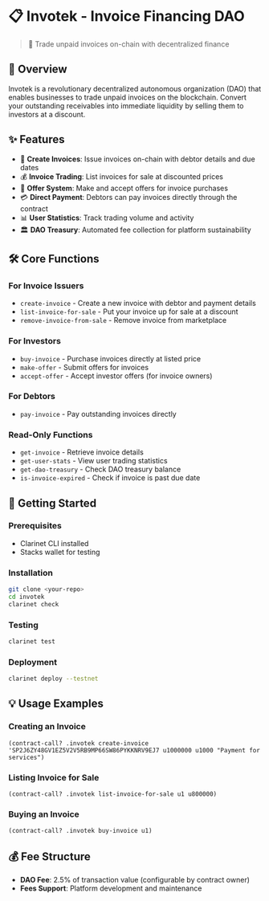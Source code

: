# 📋 Invotek - Invoice Financing DAO

> 🚀 Trade unpaid invoices on-chain with decentralized finance

## 🌟 Overview

Invotek is a revolutionary decentralized autonomous organization (DAO) that enables businesses to trade unpaid invoices on the blockchain. Convert your outstanding receivables into immediate liquidity by selling them to investors at a discount.

## ✨ Features

- 📝 **Create Invoices**: Issue invoices on-chain with debtor details and due dates
- 💰 **Invoice Trading**: List invoices for sale at discounted prices
- 🤝 **Offer System**: Make and accept offers for invoice purchases
- 💳 **Direct Payment**: Debtors can pay invoices directly through the contract
- 📊 **User Statistics**: Track trading volume and activity
- 🏛️ **DAO Treasury**: Automated fee collection for platform sustainability

## 🛠️ Core Functions

### For Invoice Issuers
- `create-invoice` - Create a new invoice with debtor and payment details
- `list-invoice-for-sale` - Put your invoice up for sale at a discount
- `remove-invoice-from-sale` - Remove invoice from marketplace

### For Investors
- `buy-invoice` - Purchase invoices directly at listed price
- `make-offer` - Submit offers for invoices
- `accept-offer` - Accept investor offers (for invoice owners)

### For Debtors
- `pay-invoice` - Pay outstanding invoices directly

### Read-Only Functions
- `get-invoice` - Retrieve invoice details
- `get-user-stats` - View user trading statistics
- `get-dao-treasury` - Check DAO treasury balance
- `is-invoice-expired` - Check if invoice is past due date

## 🚀 Getting Started

### Prerequisites
- Clarinet CLI installed
- Stacks wallet for testing

### Installation

```bash
git clone <your-repo>
cd invotek
clarinet check
```

### Testing

```bash
clarinet test
```

### Deployment

```bash
clarinet deploy --testnet
```

## 💡 Usage Examples

### Creating an Invoice
```clarity
(contract-call? .invotek create-invoice 'SP2J6ZY48GV1EZ5V2V5RB9MP66SW86PYKKNRV9EJ7 u1000000 u1000 "Payment for services")
```

### Listing Invoice for Sale
```clarity
(contract-call? .invotek list-invoice-for-sale u1 u800000)
```

### Buying an Invoice
```clarity
(contract-call? .invotek buy-invoice u1)
```

## 💰 Fee Structure

- **DAO Fee**: 2.5% of transaction value (configurable by contract owner)
- **Fees Support**: Platform development and maintenance


